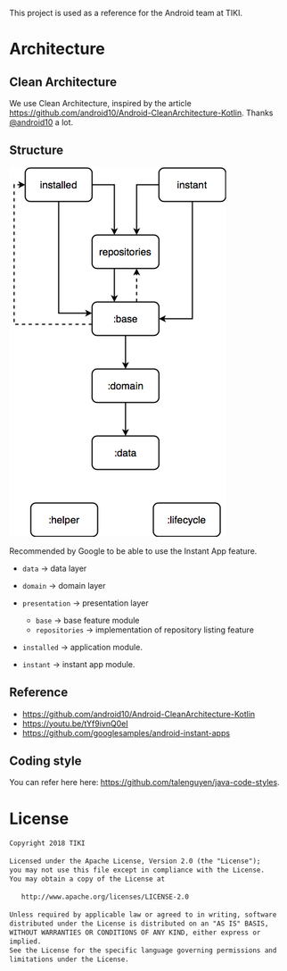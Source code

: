 This project is used as a reference for the Android team at TIKI.

Architecture
============

Clean Architecture
------------------
We use Clean Architecture, inspired by the article https://github.com/android10/Android-CleanArchitecture-Kotlin. Thanks [@android10](https://github.com/android10) a lot.

Structure
---------

![](./modularization.png)

Recommended by Google to be able to use the Instant App feature.

 * `data` -> data layer
 * `domain` -> domain layer
 * `presentation` -> presentation layer

   * `base` -> base feature module
   * `repositories` -> implementation of repository listing feature

 * `installed` -> application module.
 * `instant` -> instant app module.

Reference
---------

 * https://github.com/android10/Android-CleanArchitecture-Kotlin
 * https://youtu.be/tYf9ivnQ0eI
 * https://github.com/googlesamples/android-instant-apps

Coding style
------------
You can refer here here: https://github.com/talenguyen/java-code-styles.

License
=======

    Copyright 2018 TIKI
 
    Licensed under the Apache License, Version 2.0 (the "License");
    you may not use this file except in compliance with the License.
    You may obtain a copy of the License at

       http://www.apache.org/licenses/LICENSE-2.0

    Unless required by applicable law or agreed to in writing, software
    distributed under the License is distributed on an "AS IS" BASIS,
    WITHOUT WARRANTIES OR CONDITIONS OF ANY KIND, either express or implied.
    See the License for the specific language governing permissions and
    limitations under the License.


 [1]: https://github.com/android10/Android-CleanArchitecture-Kotlin
 [2]: https://youtu.be/tYf9ivnQ0eI
 [3]: https://github.com/googlesamples/android-instant-apps
 [4]: https://github.com/talenguyen/java-code-styles
